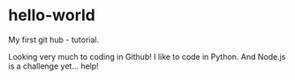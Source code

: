 # hello-world
My first git hub - tutorial.

Looking very much to coding in Github! I like to code in Python. And Node.js is a challenge yet... help!
